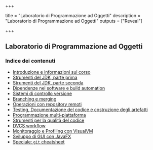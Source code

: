 
+++

title = "Laboratorio di Programmazione ad Oggetti"
description = "Laboratorio di Programmazione ad Oggetti"
outputs = ["Reveal"]

+++

## Laboratorio di Programmazione ad Oggetti

### Indice dei contenuti

* [Introduzione e informazioni sul corso](intro/)
* [Strumenti del JDK, parte prima](basic-tools/)
* [Strumenti del JDK, parte seconda](more-tools/)
* [Dipendenze nel software e build automation](build-systems-basics/)
* [Sistemi di controllo versione](dvcs-basics/)
* [Branching e merging](dvcs-branching/)
* [Operazioni con repository remoti](dvcs-remote/)
* [Testing, Documentazione del codice e costruzione degli artefatti](junit-jar-javadoc/)
* [Programmazione multi-piattaforma](multiplatform/)
* [Strumenti per la qualità del codice](code-quality-tools/)
* [DVCS workflow](dvcs-workflow/)
* [Monitoraggio e Profiling con VisualVM](profiling-with-visualvm/)
* [Sviluppo di GUI con JavaFX](javafx/)
* [Speciale: `git` cheatsheet](git-cheatsheet/)

